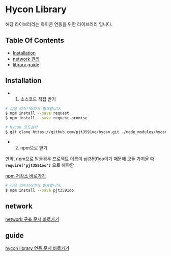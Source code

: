 # Hycon Library

해당 라이브러리는 하이콘 연동을 위한 라이브러리 입니다.

## Table Of Contents

* [Installation](##Installation)
* [network 관리](#network)
* [library guide](#guide)


## Installation

* 1. 소스코드 직접 받기

```bash
# 다음 라이브러리가 필요합니다.
$ npm install --save request
$ npm install --save request-promise

# hycon 코드설치
$ git clone https://github.com/pjt3591oo/hycon.git ./node_modules/hycon
```

* 2. npm으로 받기

만약, npm으로 받을경우 프로젝트 이름이 pjt3591oo이기 때문에 모듈 가져올 때 **```require('pjt3591oo')```** 으로 해야함

[npm 저장소 바로가기](https://www.npmjs.com/package/pjt3591oo)

```bash
# 다음 라이브러리가 필요합니다.
$ npm install --save pjt3591oo
```

## network

[network 구축 문서 바로가기](https://github.com/pjt3591oo/hycon/wiki/network-%EA%B5%AC%EC%B6%95)

## guide

[hycon library 연동 문서 바로가기](https://github.com/pjt3591oo/hycon/wiki/hycon.js-%EC%97%B0%EB%8F%99)
